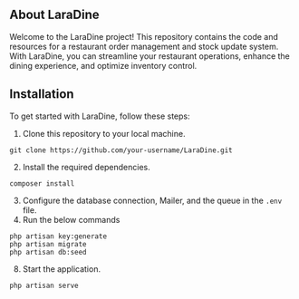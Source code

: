 ## About LaraDine


Welcome to the LaraDine project! This repository contains the code and resources for a restaurant order management and stock update system. With LaraDine, you can streamline your restaurant operations, enhance the dining experience, and optimize inventory control.

## Installation

To get started with LaraDine, follow these steps:

1.  Clone this repository to your local machine.
```
git clone https://github.com/your-username/LaraDine.git
```
2.  Install the required dependencies.
```
composer install
```
3.  Configure the database connection, Mailer, and the queue in the `.env` file.
4. Run  the below commands
```
php artisan key:generate
php artisan migrate
php artisan db:seed
```
8.  Start the application.
```
php artisan serve
```
